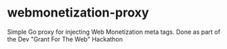 # webmonetization-proxy
Simple Go proxy for injecting Web Monetization meta tags. Done as part of the Dev "Grant For The Web" Hackathon
